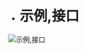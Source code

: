 - # 示例,接口  

![示例,接口](https://github.com/havenow/my-C-plus-plus/blob/master/C%2B%2B%E5%86%85%E5%AD%98%E7%AE%A1%E7%90%86/images/%E7%A4%BA%E4%BE%8B%2C%20%E6%8E%A5%E5%8F%A3.png)  
